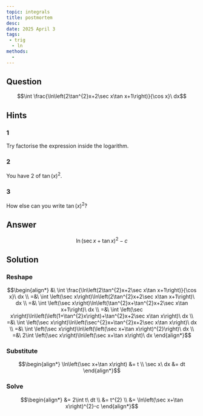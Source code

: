 ```yaml
---
topic: integrals
title: postmortem
desc: 
date: 2025 April 3
tags:
 - trig
  - ln
methods:
  - 
---
```



## Question
```math
\int \frac{\ln\left(2\tan^{2}x+2\sec x\tan x+1\right)}{\cos x}\ dx
```


## Hints

### 1
Try factorise the expression inside the logarithm.

### 2
You have 2 of $\tan(x)^2$.

### 3
How else can you write $\tan(x)^2$?


## Answer
```math
\ln\left(\sec x+\tan x\right)^{2}-c
```


## Solution

### Reshape
```math
\begin{align*}
  &\ \int \frac{\ln\left(2\tan^{2}x+2\sec x\tan x+1\right)}{\cos x}\ dx
  \\ =&\ \int \left(\sec x\right)\ln\left(2\tan^{2}x+2\sec x\tan x+1\right)\ dx
  \\ =&\ \int \left(\sec x\right)\ln\left(\tan^{2}x+\tan^{2}x+2\sec x\tan x+1\right)\ dx
  \\ =&\ \int \left(\sec x\right)\ln\left(\left(1+\tan^{2}x\right)+\tan^{2}x+2\sec x\tan x\right)\ dx
  \\ =&\ \int \left(\sec x\right)\ln\left(\sec^{2}x+\tan^{2}x+2\sec x\tan x\right)\ dx
  \\ =&\ \int \left(\sec x\right)\ln\left(\left(\sec x+\tan x\right)^{2}\right)\ dx
  \\ =&\ 2\int \left(\sec x\right)\ln\left(\sec x+\tan x\right)\ dx
\end{align*}
```

### Substitute
```math
\begin{align*}
  \ln\left(\sec x+\tan x\right) &= t
  \\ \sec x\ dx &= dt
\end{align*}
```

### Solve
```math
\begin{align*}
  &= 2\int t\ dt
  \\ &= t^{2}
  \\ &= \ln\left(\sec x+\tan x\right)^{2}-c
\end{align*}
```
